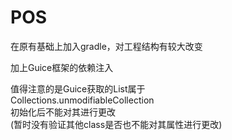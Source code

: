 POS
===
在原有基础上加入gradle，对工程结构有较大改变  

加上Guice框架的依赖注入  

值得注意的是Guice获取的List属于  
Collections.unmodifiableCollection  
初始化后不能对其进行更改  
(暂时没有验证其他class是否也不能对其属性进行更改)
